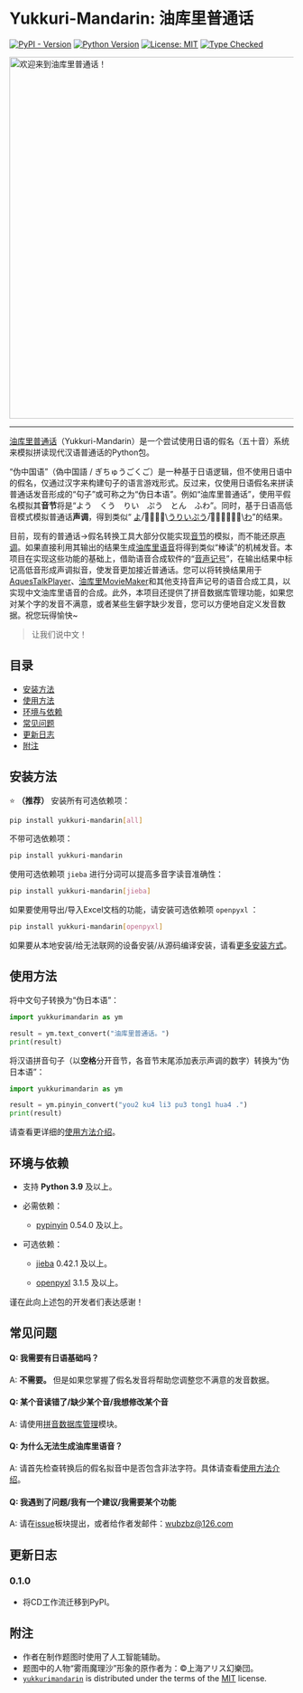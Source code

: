 # Yukkuri-Mandarin: 油库里普通话

[![PyPI - Version](https://img.shields.io/pypi/v/yukkuri-mandarin.svg)](https://pypi.org/project/yukkuri-mandarin)
[![Python Version](https://img.shields.io/badge/python-3.9%2B-blue.svg)](https://www.python.org/downloads/)
[![License: MIT](https://img.shields.io/badge/License-MIT-yellow.svg)](https://opensource.org/licenses/MIT)
[![Type Checked](https://img.shields.io/badge/types-checked-green.svg)](https://mypy.readthedocs.io/)

<img width="1280" height="640" alt="欢迎来到油库里普通话！" src="https://github.com/user-attachments/assets/836f84ec-d0ba-4373-93e1-1318e44273dd" />

---

[油库里普通话](https://pypi.org/project/yukkuri-mandarin/)（Yukkuri-Mandarin）是一个尝试使用日语的假名（五十音）系统来模拟拼读现代汉语普通话的Python包。

“伪中国语”（偽中国語 / ぎちゅうごくご）是一种基于日语逻辑，但不使用日语中的假名，仅通过汉字来构建句子的语言游戏形式。反过来，仅使用日语假名来拼读普通话发音形成的“句子”或可称之为“伪日本语”。例如“油库里普通话”，使用平假名模拟其**音节**将是“よう　くう　りい　ぷう　とん　ふわ”。同时，基于日语高低音模式模拟普通话**声调**，得到类似“ <ins>よ</ins>/̅う̅く̅\\<ins>うりいぷう</ins>/̅と̅ん̅ふ̅\\<ins>わ</ins>”的结果。

目前，现有的普通话->假名转换工具大部分仅能实现[音节](https://github.com/wubzbz/Yukkuri-Mandarin/blob/main/docs/phonology.md/#基本概念)的模拟，而不能还原[声调](https://github.com/wubzbz/Yukkuri-Mandarin/blob/main/docs/phonology.md/#基本概念)。如果直接利用其输出的结果生成[油库里语音](https://github.com/wubzbz/Yukkuri-Mandarin/blob/main/docs/phonology.md/#什么是油库里语音)将得到类似“棒读”的机械发音。本项目在实现这些功能的基础上，借助语音合成软件的“[音声记号](https://github.com/wubzbz/Yukkuri-Mandarin/blob/main/docs/phonology.md/#什么是音声记号)”，在输出结果中标记高低音形成声调拟音，使发音更加接近普通话。您可以将转换结果用于[AquesTalkPlayer](https://www.a-quest.com/products/aquestalkplayer.html)、[油库里MovieMaker](https://manjubox.net/ymm4/)和其他支持音声记号的语音合成工具，以实现中文油库里语音的合成。此外，本项目还提供了拼音数据库管理功能，如果您对某个字的发音不满意，或者某些生僻字缺少发音，您可以方便地自定义发音数据。祝您玩得愉快~

> 让我们说中文！


## 目录

- [安装方法](#安装方法)
- [使用方法](#使用方法)
- [环境与依赖](#环境与依赖)
- [常见问题](#常见问题)
- [更新日志](#更新日志)
- [附注](#附注)


## 安装方法

:star: **（推荐）** 安装所有可选依赖项：

```bash
pip install yukkuri-mandarin[all]
```

不带可选依赖项：

```bash
pip install yukkuri-mandarin
```

使用可选依赖项 `jieba` 进行分词可以提高多音字读音准确性：

```bash
pip install yukkuri-mandarin[jieba]
```

如果要使用导出/导入Excel文档的功能，请安装可选依赖项 `openpyxl` ：

```bash
pip install yukkuri-mandarin[openpyxl]
```

如果要从本地安装/给无法联网的设备安装/从源码编译安装，请看[更多安装方式](https://github.com/wubzbz/Yukkuri-Mandarin/blob/main/docs/installation.md)。


## 使用方法

将中文句子转换为“伪日本语”：

```python
import yukkurimandarin as ym

result = ym.text_convert("油库里普通话。")
print(result)
```

将汉语拼音句子（以**空格**分开音节，各音节末尾添加表示声调的数字）转换为“伪日本语”：

```python
import yukkurimandarin as ym

result = ym.pinyin_convert("you2 ku4 li3 pu3 tong1 hua4 .")
print(result)
```

请查看更详细的[使用方法介绍](https://github.com/wubzbz/Yukkuri-Mandarin/blob/main/docs/usage.md)。


## 环境与依赖

- 支持 **Python 3.9** 及以上。

- 必需依赖：

    - [pypinyin](https://pypi.org/project/pypinyin/) 0.54.0 及以上。

- 可选依赖：

    - [jieba](https://pypi.org/project/jieba/) 0.42.1 及以上。
    
    - [openpyxl](https://pypi.org/project/openpyxl/) 3.1.5 及以上。

谨在此向上述包的开发者们表达感谢！


## 常见问题

#### Q: 我需要有日语基础吗？

A: **不需要。** 但是如果您掌握了假名发音将帮助您调整您不满意的发音数据。

#### Q: 某个音读错了/缺少某个音/我想修改某个音

A: 请使用[拼音数据库管理](https://github.com/wubzbz/Yukkuri-Mandarin/blob/main/docs/database-mngr.md)模块。

#### Q: 为什么无法生成油库里语音？

A: 请首先检查转换后的假名拟音中是否包含非法字符。具体请查看[使用方法介绍](https://github.com/wubzbz/Yukkuri-Mandarin/blob/main/docs/usage.md/#注意事项)。

#### Q: 我遇到了问题/我有一个建议/我需要某个功能

A: 请在[issue](https://github.com/wubzbz/Yukkuri-Mandarin/issues)板块提出，或者给作者发邮件：wubzbz@126.com


## 更新日志

### 0.1.0

- 将CD工作流迁移到PyPI。


## 附注

- 作者在制作题图时使用了人工智能辅助。
- 题图中的人物“雾雨魔理沙”形象的原作者为：©上海アリス幻樂団。
- [`yukkurimandarin`](https://pypi.org/project/yukkuri-mandarin/) is distributed under the terms of the [MIT](https://spdx.org/licenses/MIT.html) license.
